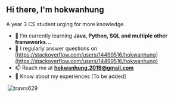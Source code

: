 <h2>Hi there, I'm hokwanhung</h1>

A year 3 CS student urging for more knowledge.
- 🌱 I’m currently learning **Java, Python, SQL and multiple other frameworks...**
- 📝 I regularly answer questions on [https://stackoverflow.com/users/14499516/hokwanhung](https://stackoverflow.com/users/14499516/hokwanhung)
- 📫 Reach me at **hokwanhung.2019@gmail.com**
- 📄 Know about my experiences [To be added]
  
<p>&nbsp;<img align="center" src="https://github-readme-stats.vercel.app/api?username=travrs629&show_icons=true&locale=en" alt="travrs629" /></p>
